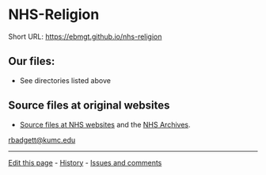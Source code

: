 # NHS-Religion

Short URL: https://ebmgt.github.io/nhs-religion

## Our files:
* See directories listed above

## Source files at original websites
* [Source files at NHS websites](https://www.nhsstaffsurveys.com/results/national-results/) and the [NHS Archives](https://www.nhsstaffsurveys.com/results/results-archive/).

rbadgett@kumc.edu

-------------------------------

[Edit this page](../../edit/master/README.md) - [History](../../commits/master/README.md)  - 
[Issues and comments](../../issues?q=is%3Aboth+is%3Aissue)

